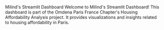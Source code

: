 Milind's Streamlit Dashboard
Welcome to Milind's Streamlit Dashboard! This dashboard is part of the Omdena Paris France Chapter's Housing Affordability Analysis project. It provides visualizations and insights related to housing affordability in Paris.